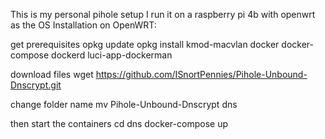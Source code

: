 This is my personal pihole setup I run it on a raspberry pi 4b with openwrt as the OS
Installation on OpenWRT:

get prerequisites
opkg update
opkg install kmod-macvlan docker docker-compose dockerd luci-app-dockerman

download files
wget https://github.com/ISnortPennies/Pihole-Unbound-Dnscrypt.git

change folder name
mv Pihole-Unbound-Dnscrypt dns

then start the containers
cd dns
docker-compose up
